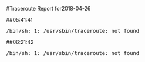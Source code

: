 #Traceroute Report for2018-04-26

##05:41:41

<p><pre><samp>/bin/sh: 1: /usr/sbin/traceroute: not found</samp></pre></p>

##06:21:42

<p><pre><samp>/bin/sh: 1: /usr/sbin/traceroute: not found</samp></pre></p>

